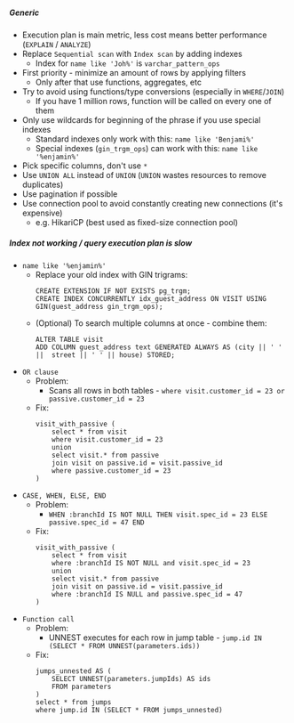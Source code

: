 ##### Generic
* Execution plan is main metric, less cost means better performance (`EXPLAIN` / `ANALYZE`)
* Replace `Sequential scan` with `Index scan` by adding indexes
    * Index for `name like 'Joh%'` is `varchar_pattern_ops`
* First priority - minimize an amount of rows by applying filters
    * Only after that use functions, aggregates, etc
* Try to avoid using functions/type conversions (especially in `WHERE`/`JOIN`)
    * If you have 1 million rows, function will be called on every one of them
* Only use wildcards for beginning of the phrase if you use special indexes
    * Standard indexes only work with this: `name like 'Benjami%'` 
    * Special indexes (`gin_trgm_ops`) can work with this: `name like '%enjamin%'`
* Pick specific columns, don't use `*`
* Use `UNION ALL` instead of `UNION` (`UNION` wastes resources to remove duplicates)
* Use pagination if possible
* Use connection pool to avoid constantly creating new connections (it's expensive)
    * e.g. HikariCP (best used as fixed-size connection pool)
    
##### Index not working / query execution plan is slow
* `name like '%enjamin%'`
    * Replace your old index with GIN trigrams:
        ```
        CREATE EXTENSION IF NOT EXISTS pg_trgm; 
      	CREATE INDEX CONCURRENTLY idx_guest_address ON VISIT USING GIN(guest_address gin_trgm_ops);
        ```
    * (Optional) To search multiple columns at once - combine them:
        ```
        ALTER TABLE visit
        ADD COLUMN guest_address text GENERATED ALWAYS AS (city || ' ' ||  street || ' ' || house) STORED;
        ```
* `OR clause`
    * Problem:
        * Scans all rows in both tables - `where visit.customer_id = 23 or passive.customer_id = 23`
    * Fix:
        ```
        visit_with_passive (
            select * from visit 
            where visit.customer_id = 23
            union
            select visit.* from passive 
            join visit on passive.id = visit.passive_id
            where passive.customer_id = 23
        )
        ```
* `CASE, WHEN, ELSE, END`
    * Problem:
        * `WHEN :branchId IS NOT NULL THEN visit.spec_id = 23 ELSE passive.spec_id = 47 END`
    * Fix:
        ```
        visit_with_passive (
            select * from visit 
            where :branchId IS NOT NULL and visit.spec_id = 23
            union
            select visit.* from passive 
            join visit on passive.id = visit.passive_id
            where :branchId IS NULL and passive.spec_id = 47
        )
        ```
* `Function call`
    * Problem:
        * UNNEST executes for each row in jump table - `jump.id IN (SELECT * FROM UNNEST(parameters.ids))`
    * Fix:
        ```
        jumps_unnested AS (
            SELECT UNNEST(parameters.jumpIds) AS ids
            FROM parameters
        ) 
        select * from jumps
        where jump.id IN (SELECT * FROM jumps_unnested)
        ```